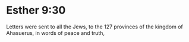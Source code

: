 # Esther 9:30

Letters were sent to all the Jews, to the 127 provinces of the kingdom of Ahasuerus, in words of peace and truth,
